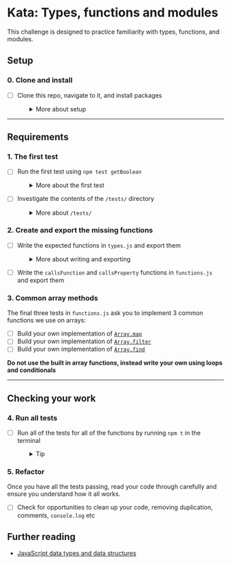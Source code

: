# Kata: Types, functions and modules

This challenge is designed to practice familiarity with types, functions, and modules.

## Setup

### 0. Clone and install

- [ ] Clone this repo, navigate to it, and install packages
  <details style="padding-left: 2em">
    <summary>More about setup</summary>
  
    ```shell
    cd kata-types-modules
    npm install
    ```
  </details>

----
## Requirements

### 1. The first test

- [ ] Run the first test using `npm test getBoolean`
  <details style="padding-left: 2em">
    <summary>More about the first test</summary>

    Feel free to have a look in `package.json` to see what the `test` script is doing.

    You should get an error saying something about '`getBoolean` is not a function'. This is because `types.js`, the file that the test is importing/requiring, isn't exporting a `getBoolean` function.
  </details>

- [ ] Investigate the contents of the `/tests/` directory
  <details style="padding-left: 2em">
    <summary>More about <code>/tests/</code></summary>

    In the `tests` directory, we have tests for `types` and `functions`. The tests in these folders map to the `types.js` and `functions.js` files in the root folder. To complete this challenge, we will first write functions and export them from `types.js` to pass the tests in the `tests/types` folder. Then we will write and export functions in `functions.js` to pass the tests from `tests/functions`.
  </details>

### 2. Create and export the missing functions

- [ ] Write the expected functions in `types.js` and export them
  <details style="padding-left: 2em">
    <summary>More about writing and exporting</summary>
    
    In order for the tests in to test the functions, we need to **export** each function the tests are expecting. This is often done by exporting an object that contains the functions as properties. This is an example:

    ```js
    // example.js
    module.exports = {
      doWork: doWork
    }

    function doWork () {
      return 'work'
    }
    ```
  </details>

- [ ] Write the `callsFunction` and `callsProperty` functions in `functions.js` and export them

### 3. Common array methods

The final three tests in `functions.js` ask you to implement 3 common functions we use on arrays:

- [ ] Build your own implementation of [`Array.map`](https://developer.mozilla.org/en-US/docs/Web/JavaScript/Reference/Global_Objects/Array/map)
- [ ] Build your own implementation of [`Array.filter`](https://developer.mozilla.org/en-US/docs/Web/JavaScript/Reference/Global_Objects/Array/filter)
- [ ] Build your own implementation of [`Array.find`](https://developer.mozilla.org/en-US/docs/Web/JavaScript/Reference/Global_Objects/Array/find)

**Do not use the built in array functions, instead write your own using loops and conditionals**

----
## Checking your work

### 4. Run all tests

- [ ] Run all of the tests for all of the functions by running `npm t` in the terminal
  <details style="padding-left: 2em">
    <summary>Tip</summary>

    `npm t` is a shorthand version of `npm test`. It runs all tests that can be detected by the testing tools.

    - `npm t tests` would run all tests in the `/tests/` directory
  </details>

### 5. Refactor

Once you have all the tests passing, read your code through carefully and ensure you understand how it all works.

- [ ] Check for opportunities to clean up your code, removing duplication, comments, `console.log` etc

## Further reading

* [JavaScript data types and data structures](https://developer.mozilla.org/en/docs/Web/JavaScript/Data_structures)
